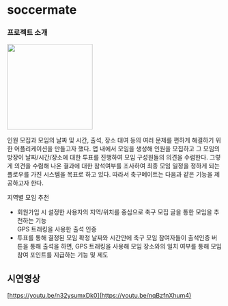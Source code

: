 # soccermate

### 프로젝트 소개
<img src = "https://github.com/jjieun412/soccermate/assets/61269877/38aa2308-484d-400a-a640-88ec8d7e8cff" width="200" height="200"/>

인원 모집과 모임의 날짜 및 시간, 출석, 장소 대여 등의 여러 문제를 편하게 해결하기 위한 어플리케이션을 만들고자 했다. 앱 내에서 모임을 생성해 인원을 모집하고 그 모임의 방장이 날짜/시간/장소에 대한 투표를 진행하여 모임 구성원들의 의견을 수렴한다. 그렇게 의견을 수렴해 나온 결과에 대한 참석여부를 조사하여 최종 모임 일정을 정하게 되는 플로우를 가진 시스템을 목표로 하고 있다. 따라서 축구메이트는 다음과 같은 기능을 제공하고자 한다.

지역별 모임 추천
- 회원가입 시 설정한 사용자의 지역/위치를 중심으로 축구 모집 글을 통한 모임을 추천하는 기능
  <br>
GPS 트래킹을 사용한 출석 인증
- 투표를 통해 결정된 모임 확정 날짜와 시간안에 축구 모임 참여자들이 출석인증 버튼을 통해 출석을 하면, GPS 트래킹을 사용해 모임 장소와의 일치 여부를 통해 모임 참여 포인트를 지급하는 기능 및 제도


## 시연영상
[https://youtu.be/n32ysumxDk0](https://youtu.be/nqBzfnXhum4)
<br><br>





